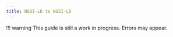 ```yaml
---
title: NGSI-LD to NGSI-LD
---
```


!!! warning
    This guide is still a work in progress. Errors may appear.